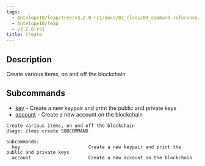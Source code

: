 ```yaml
---
tags:
  - AntelopeIO/leap/tree/v3.2.0-rc1/docs/02_cleos/03_command-reference/create/index.md
  - AntelopeIO/leap
  - v3.2.0-rc1
title: Create
---
```

## Description
Create various items, on and off the blockchain

## Subcommands
- [key](key.md)  -  Create a new keypair and print the public and private keys
- [account](account.md) - Create a new account on the blockchain

```console
Create various items, on and off the blockchain
Usage: cleos create SUBCOMMAND

Subcommands:
  key                         Create a new keypair and print the public and private keys
  account                     Create a new account on the blockchain
```
